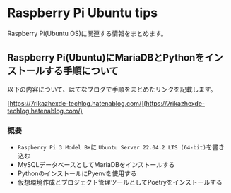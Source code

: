# Raspberry Pi Ubuntu tips

Raspberry Pi(Ubuntu OS)に関連する情報をまとめます。

## Raspberry Pi(Ubuntu)にMariaDBとPythonをインストールする手順について

以下の内容について、はてなブログで手順をまとめたリンクを記載します。

[https://7rikazhexde-techlog.hatenablog.com/](https://7rikazhexde-techlog.hatenablog.com/)

### 概要

- `Raspberry Pi 3 Model B+`に `Ubuntu Server 22.04.2 LTS (64-bit)`を書き込む
- MySQLデータベースとしてMariaDBをインストールする
- PythonのインストールにPyenvを使用する
- 仮想環境作成とプロジェクト管理ツールとしてPoetryをインストールする
